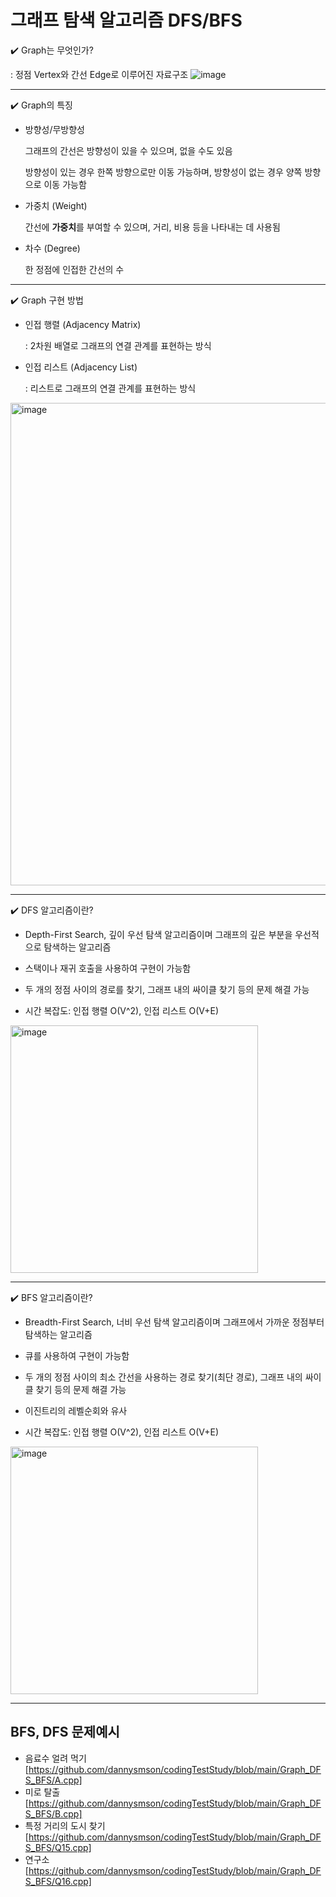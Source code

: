 # 그래프 탐색 알고리즘 DFS/BFS

✔️ Graph는 무엇인가?

: 정점 Vertex와 간선 Edge로 이루어진 자료구조
![image](https://github.com/dannysmson/codingTestStudy/assets/79390749/1f6f3498-4536-4fe2-b9ac-c2ebcd3696b1)

---

✔️ Graph의 특징

- 방향성/무방향성

  그래프의 간선은 방향성이 있을 수 있으며, 없을 수도 있음

  방향성이 있는 경우 한쪽 방향으로만 이동 가능하며, 방향성이 없는 경우 양쪽 방향으로 이동 가능함

- 가중치 (Weight)

  간선에 **가중치**를 부여할 수 있으며, 거리, 비용 등을 나타내는 데 사용됨

- 차수 (Degree)

  한 정점에 인접한 간선의 수

---

✔️ Graph 구현 방법

- 인접 행렬 (Adjacency Matrix)

  : 2차원 배열로 그래프의 연결 관계를 표현하는 방식

- 인접 리스트 (Adjacency List)

  : 리스트로 그래프의 연결 관계를 표현하는 방식

<img width="772" alt="image" src="https://github.com/dannysmson/codingTestStudy/assets/79390749/2af90a6b-c9d5-4234-a46e-860fea27dc93">

---

✔️ DFS 알고리즘이란?

- Depth-First Search, 깊이 우선 탐색 알고리즘이며 그래프의 깊은 부분을 우선적으로 탐색하는 알고리즘

- 스택이나 재귀 호출을 사용하여 구현이 가능함

- 두 개의 정점 사이의 경로를 찾기, 그래프 내의 싸이클 찾기 등의 문제 해결 가능

- 시간 복잡도: 인접 행렬 O(V^2), 인접 리스트 O(V+E)

<img width="396" alt="image" src="https://github.com/dannysmson/codingTestStudy/assets/79390749/7c9ba317-ea4f-462e-8011-ea70ae44ad7f">

---

✔️ BFS 알고리즘이란?

- Breadth-First Search, 너비 우선 탐색 알고리즘이며 그래프에서 가까운 정점부터 탐색하는 알고리즘

- 큐를 사용하여 구현이 가능함

- 두 개의 정점 사이의 최소 간선을 사용하는 경로 찾기(최단 경로), 그래프 내의 싸이클 찾기 등의 문제 해결 가능

- 이진트리의 레벨순회와 유사

- 시간 복잡도: 인접 행렬 O(V^2), 인접 리스트 O(V+E)

<img width="396" alt="image" src="https://github.com/dannysmson/codingTestStudy/assets/79390749/4676fa13-8cb9-420e-a2b5-b9d073c4e400">

---

## BFS, DFS 문제예시

- 음료수 얼려 먹기 [https://github.com/dannysmson/codingTestStudy/blob/main/Graph_DFS_BFS/A.cpp]
- 미로 탈출 [https://github.com/dannysmson/codingTestStudy/blob/main/Graph_DFS_BFS/B.cpp]
- 특정 거리의 도시 찾기 [https://github.com/dannysmson/codingTestStudy/blob/main/Graph_DFS_BFS/Q15.cpp]
- 연구소 [https://github.com/dannysmson/codingTestStudy/blob/main/Graph_DFS_BFS/Q16.cpp]
